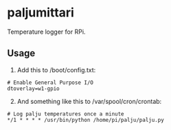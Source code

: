 # paljumittari
Temperature logger for RPi.

## Usage
1. Add this to /boot/config.txt:

```
# Enable General Purpose I/O
dtoverlay=w1-gpio
```

2. And something like this to /var/spool/cron/crontab:

```
# Log palju temperatures once a minute
*/1 * * * * /usr/bin/python /home/pi/palju/palju.py
```
